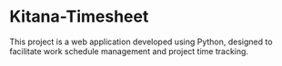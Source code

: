# Kitana-Timesheet
This project is a web application developed using Python, designed to facilitate work schedule management and project time tracking.
